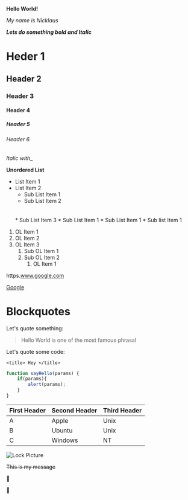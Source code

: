 **Hello World!**

*My name is Nicklaus*

***Lets do something bold and Italic***

# Heder 1
## Header 2
### Header 3
#### Header 4
##### Header 5
###### Header 6

_Italic with__

**Unordered List**
<br>
* List Item 1
* List Item 2
    * Sub List Item 1
    * Sub List Item 2
    <br>
    <br>
    * Sub List Item 3
        * Sub List Item 1
            * Sub List Item 1
                * Sub list Item 1

1. OL Item 1
1. OL Item 2
1. OL Item 3
    1. Sub OL Item 1
    1. Sub OL Item 2
        1. OL Item 1



https.www.google.com

[Google](https://www.google.com)

# Blockquotes

Let's quote something:

> Hello World is
>one of the most famous phrasal

Let's quote some code:

`<title> Hey </title>`

```javascript
function sayHello(params) {
    if(params){
        alert(params);
    }
}
```

First Header | Second Header | Third Header
-------------|---------------|-------------
A | Apple | Unix
B | Ubuntu | Unix
C | Windows | NT

![Lock Picture](https://images.unsplash.com/photo-1588781553749-0e34a01d7f29?ixlib=rb-1.2.1&ixid=eyJhcHBfaWQiOjEyMDd9&auto=format&fit=crop&w=375&q=80)

~~This is my message~~

 💏

 👬